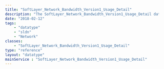 ```yaml
---
title: "SoftLayer_Network_Bandwidth_Version1_Usage_Detail"
description: "The SoftLayer_Network_Bandwidth_Version1_Usage_Detail data type contains specific information relating to bandwidth utilization at a specific point in time on a given network interface. "
date: "2018-02-12"
tags:
    - "datatype"
    - "sldn"
    - "Network"
classes:
    - "SoftLayer_Network_Bandwidth_Version1_Usage_Detail"
type: "reference"
layout: "datatype"
mainService : "SoftLayer_Network_Bandwidth_Version1_Usage_Detail"
---
```

